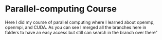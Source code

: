 # Parallel-computing Course

Here I did my course of parallel computing where I learned about openmp, openmpi, and CUDA. 
As you can see I merged all the branches here in folders to have an easy access but still can search in the branch over there"

